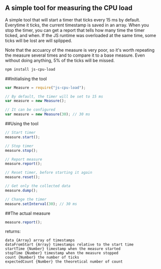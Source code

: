 A simple tool for measuring the CPU load
-----------------------------------------

A simple tool that will start a timer that ticks every 15 ms by default. Everytime it ticks, the current timestamp is saved in an array.
When you stop the timer, you can get a report that tells how many time the timer ticked, and when. If the JS runtime was overloaded at the same time, some ticks will be lost are will splipped.

Note that the accuarcy of the measure is very poor, so it's worth repeating the measure several times and to compare it to a base measure. Even without doing anything, 5% of the ticks will be missed.

```bash
npm install js-cpu-load
```

##Initialising the tool

```js
var Measure = require("js-cpu-load");

// By default, the timer will be set to 15 ms
var measure = new Measure();

// It can be configured
var measure = new Measure(30); // 30 ms
```

##Using the tool

```js
// Start timer
measure.start();

// Stop timer
measure.stop();

// Report measure
measure.report();

// Reset timer, before starting it again
measure.reset();

// Get only the collected data
measure.dump();

// Change the timer
measure.setInterval(30); // 30 ms
```

##The actual measure

```js
measure.report();
```

returns:

	data {Array} array of timestamps
	dataFromStart {Array} timestamps relative to the start time
	startTime {Number} timestamp when the measure started
	stopTime {Number} timestamp when the measure stopped
	count {Number} the number of ticks
	expectedCount {Number} the theoretical number of count


